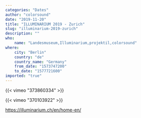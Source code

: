 ```yaml
---
categories: "Dates"
author: "colorsound"
date: "2019-11-20"
title: "ILLUMINARIUM 2019 - Zurich"
slug: "illuminarium-2019-zurich"
description: ""
who: 
    name: "Landesmuseum,Illuminarium,projektil,colorsound"
where: 
    city: "Berlin"
    country: "de"
    country_name: "Germany"
    from_date: "1573747200"
    to_date: "1577721600"
imported: "true"
---
```




{{< vimeo "373860334" >}}



{{< vimeo "370103922" >}}




https://illuminarium.ch/en/home-en/